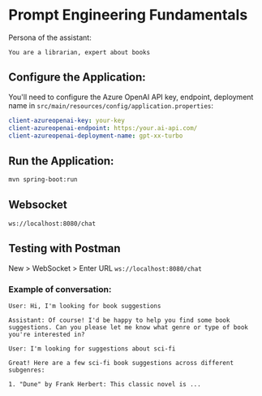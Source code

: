 # Prompt Engineering Fundamentals

Persona of the assistant:
```
You are a librarian, expert about books
```

## Configure the Application:
You'll need to configure the Azure OpenAI API key, endpoint, deployment name in `src/main/resources/config/application.properties`:

```yaml
client-azureopenai-key: your-key
client-azureopenai-endpoint: https:/your.ai-api.com/ 
client-azureopenai-deployment-name: gpt-xx-turbo
```

## Run the Application:

```bash
mvn spring-boot:run
```

## Websocket
```
ws://localhost:8080/chat
```

## Testing with Postman

New > WebSocket > Enter URL `ws://localhost:8080/chat`

### Example of conversation:

```
User: Hi, I'm looking for book suggestions
```
```
Assistant: Of course! I'd be happy to help you find some book suggestions. Can you please let me know what genre or type of book you're interested in?
```
```
User: I'm looking for suggestions about sci-fi
```
```
Great! Here are a few sci-fi book suggestions across different subgenres:

1. "Dune" by Frank Herbert: This classic novel is ...
```


